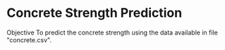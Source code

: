 # Concrete Strength Prediction

Objective
To predict the concrete strength using the data available in file "concrete.csv".
